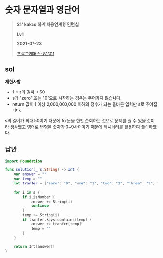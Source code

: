 # 숫자 문자열과 영단어
> **21' kakao 하계 채용연계형 인턴십**  
>
> **Lv1**
>
> **2021-07-23**
>
> [프로그래머스: 81301](https://programmers.co.kr/learn/courses/30/lessons/81301)


## sol

**제한사항**  
* 1 ≤ s의 길이 ≤ 50  
* s가 "zero" 또는 "0"으로 시작하는 경우는 주어지지 않습니다.  
* return 값이 1 이상 2,000,000,000 이하의 정수가 되는 올바른 입력만 s로
주어집니다.  


s의 길이가 최대 50이기 때문에 for문을 한번 순회하는 것으로 문제를 풀 수 있을 것이라 생각했고 영어로 변형된 숫자가 0~9사이이기 때문에 딕셔너리를 활용하여 풀이하였다.  


## 답안
```swift
import Foundation

func solution(_ s:String) -> Int {
    var answer = ""
    var temp = ""
    let tranfer = ["zero": "0", "one": "1", "two": "2", "three": "3", "four": "4", "five": "5", "six": "6", "seven": "7", "eight": "8", "nine": "9"]
    
    for i in s {
        if i.isNumber {
            answer += String(i)
            continue
        }
        temp += String(i)
        if tranfer.keys.contains(temp) {
            answer += tranfer[temp]!
            temp = ""      
        }
    }
        
    return Int(answer)!
}
```